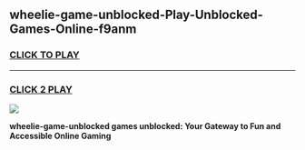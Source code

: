 
## wheelie-game-unblocked-Play-Unblocked-Games-Online-f9anm
<h3>
<a href="https://premium76.site?title=wheelie-game-unblocked&ref=24A">CLICK TO PLAY</a></h3>
<hr>

<h3>
<a href="https://premium76.site?title=wheelie-game-unblocked&ref=24A">CLICK 2 PLAY</a>
  
</h3>

<a href="https://premium76.site?title=wheelie-game-unblocked&ref=24A"><img src="https://clearcache.store/games.png"></a>


**wheelie-game-unblocked games unblocked: Your Gateway to Fun and Accessible Online Gaming**
